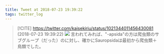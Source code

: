 ```yaml
---
title: Tweet at 2018-07-23 19:39:22
tags: twitter_log
---
```


> [!CITE] https://twitter.com/kaisekiriu/status/1021344011456430081 (2018-07-23 19:39:22)
> ![](https://twitter.com/kaisekiriu/status/1021344011456430081)
> 言われてみれば、"-apsida"の方は爬虫類のサブグループ（だった）のに対し、確かにSauropsidaは最初から爬虫類＋鳥類でした。

